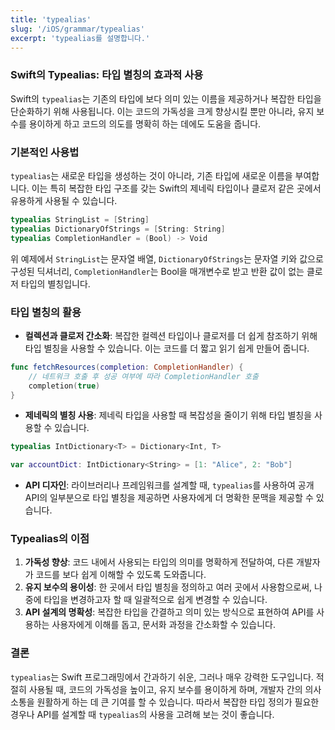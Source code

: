 ```yaml
---
title: 'typealias'
slug: '/iOS/grammar/typealias'
excerpt: 'typealias를 설명합니다.'
---
```


### Swift의 Typealias: 타입 별칭의 효과적 사용

Swift의 `typealias`는 기존의 타입에 보다 의미 있는 이름을 제공하거나 복잡한 타입을 단순화하기 위해 사용됩니다. 이는 코드의 가독성을 크게 향상시킬 뿐만 아니라, 유지 보수를 용이하게 하고 코드의 의도를 명확히 하는 데에도 도움을 줍니다.

### 기본적인 사용법

`typealias`는 새로운 타입을 생성하는 것이 아니라, 기존 타입에 새로운 이름을 부여합니다. 이는 특히 복잡한 타입 구조를 갖는 Swift의 제네릭 타입이나 클로저 같은 곳에서 유용하게 사용될 수 있습니다.

```swift
typealias StringList = [String]
typealias DictionaryOfStrings = [String: String]
typealias CompletionHandler = (Bool) -> Void
```

위 예제에서 `StringList`는 문자열 배열, `DictionaryOfStrings`는 문자열 키와 값으로 구성된 딕셔너리, `CompletionHandler`는 Bool을 매개변수로 받고 반환 값이 없는 클로저 타입의 별칭입니다.

### 타입 별칭의 활용

- **컬렉션과 클로저 간소화**: 복잡한 컬렉션 타입이나 클로저를 더 쉽게 참조하기 위해 타입 별칭을 사용할 수 있습니다. 이는 코드를 더 짧고 읽기 쉽게 만들어 줍니다.

```swift
func fetchResources(completion: CompletionHandler) {
    // 네트워크 호출 후 성공 여부에 따라 CompletionHandler 호출
    completion(true)
}
```

- **제네릭의 별칭 사용**: 제네릭 타입을 사용할 때 복잡성을 줄이기 위해 타입 별칭을 사용할 수 있습니다.

```swift
typealias IntDictionary<T> = Dictionary<Int, T>

var accountDict: IntDictionary<String> = [1: "Alice", 2: "Bob"]
```

- **API 디자인**: 라이브러리나 프레임워크를 설계할 때, `typealias`를 사용하여 공개 API의 일부분으로 타입 별칭을 제공하면 사용자에게 더 명확한 문맥을 제공할 수 있습니다.

### Typealias의 이점

1. **가독성 향상**: 코드 내에서 사용되는 타입의 의미를 명확하게 전달하여, 다른 개발자가 코드를 보다 쉽게 이해할 수 있도록 도와줍니다.
2. **유지 보수의 용이성**: 한 곳에서 타입 별칭을 정의하고 여러 곳에서 사용함으로써, 나중에 타입을 변경하고자 할 때 일괄적으로 쉽게 변경할 수 있습니다.
3. **API 설계의 명확성**: 복잡한 타입을 간결하고 의미 있는 방식으로 표현하여 API를 사용하는 사용자에게 이해를 돕고, 문서화 과정을 간소화할 수 있습니다.

### 결론

`typealias`는 Swift 프로그래밍에서 간과하기 쉬운, 그러나 매우 강력한 도구입니다. 적절히 사용될 때, 코드의 가독성을 높이고, 유지 보수를 용이하게 하며, 개발자 간의 의사 소통을 원활하게 하는 데 큰 기여를 할 수 있습니다. 따라서 복잡한 타입 정의가 필요한 경우나 API를 설계할 때 `typealias`의 사용을 고려해 보는 것이 좋습니다.